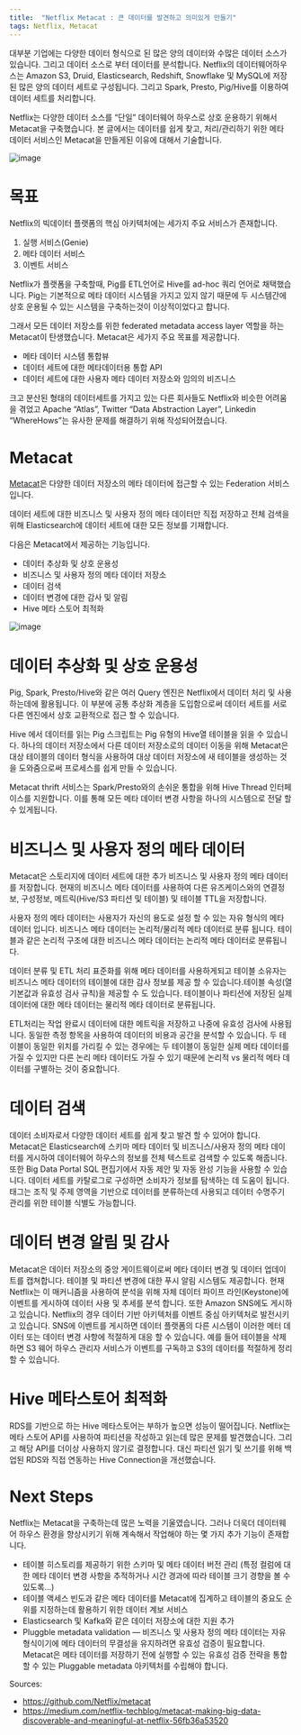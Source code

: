 ```yaml
---
title:  "Netflix Metacat : 큰 데이터를 발견하고 의미있게 만들기"
tags: Netflix, Metacat
---
```


대부분 기업에는 다양한 데이터 형식으로 된 많은 양의 데이터와 수많은 데이터 소스가 있습니다. 그리고 데이터 소스로 부터 데이터를 분석합니다. Netflix의 데이터웨어하우스는 Amazon S3, Druid, Elasticsearch, Redshift, Snowflake 및 MySQL에 저장된 많은 양의 데이터 세트로 구성됩니다. 그리고 Spark, Presto, Pig/Hive를 이용하여 데이터 세트를 처리합니다.

Netflix는 다양한 데이터 소스를 “단일” 데이터웨어 하우스로 상호 운용하기 위해서 Metacat을 구축했습니다. 본 글에서는 데이터를 쉽게 찾고, 처리/관리하기 위한 메타 데이터 서비스인 Metacat을 만들게된 이유에 대해서 기술합니다.

![image](https://user-images.githubusercontent.com/111643/116024065-61b5ce80-a688-11eb-8e76-253b645cc3b7.png)

# 목표
Netflix의 빅데이터 플랫폼의 핵심 아키텍처에는 세가지 주요 서비스가 존재합니다.
1. 실행 서비스(Genie)
2. 메타 데이터 서비스
3. 이벤트 서비스

Netflix가 플랫폼을 구축할때, Pig를 ETL언어로 Hive를 ad-hoc 쿼리 언어로 채택했습니다. Pig는 기본적으로 메타 데이터 시스템을 가지고 있지 않기 때문에 두 시스템간에 상호 운용될 수 있는 시스템을 구축하는것이 이상적이었다고 합니다.

그래서 모든 데이터 저장소를 위한 federated metadata access layer 역할을 하는 Metacat이 탄생했습니다. Metacat은 세가지 주요 목표를 제공합니다.
* 메타 데이터 시스템 통합뷰
* 데이터 세트에 대한 메타데이터용 통합 API
* 데이터 세트에 대한 사용자 메타 데이터 저장소와 임의의 비즈니스

크고 분산된 형태의 데이터세트를 가지고 있는 다른 회사들도 Netflix와 비슷한 어려움을 겪었고 Apache “Atlas”, Twitter “Data Abstraction Layer”, Linkedin “WhereHows”는 유사한 문제를 해결하기 위해 작성되어졌습니다.

# Metacat
[Metacat](https://github.com/Netflix/metacat)은 다양한 데이터 저장소의 메타 데이터에 접근할 수 있는 Federation 서비스 입니다.

데이터 세트에 대한 비즈니스 및 사용자 정의 메타 데이터만 직접 저장하고 전체 검색을 위해 Elasticsearch에 데이터 세트에 대한 모든 정보를 기재합니다.

다음은 Metacat에서 제공하는 기능입니다.
* 데이터 추상화 및 상호 운용성
* 비즈니스 및 사용자 정의 메타 데이터 저장소
* 데이터 검색
* 데이터 변경에 대한 감사 및 알림
* Hive 메타 스토어 최적화

![image](https://user-images.githubusercontent.com/111643/116024163-932e9a00-a688-11eb-8dea-1f39c35c7c5e.png)

# 데이터 추상화 및 상호 운용성
Pig, Spark, Presto/Hive와 같은 여러 Query 엔진은 Netflix에서 데이터 처리 및 사용하는데에 활용됩니다. 이 부분에 공통 추상화 계층을 도입함으로써 데이터 세트를 서로 다른 엔진에서 상호 교환적으로 접근 할 수 있습니다.

Hive 에서 데이터를 읽는 Pig 스크립트는 Pig 유형의 Hive열 테이블을 읽을 수 있습니다. 하나의 데이터 저장소에서 다른 데이터 저장소로의 데이터 이동을 위해 Metacat은 대상 테이블의 데이터 형식을 사용하여 대상 데이터 저장소에 새 테이블을 생성하는 것을 도와줌으로써 프로세스를 쉽게 만들 수 있습니다.

Metacat thrift 서비스는 Spark/Presto와의 손쉬운 통합을 위해 Hive Thread 인터페이스를 지원합니다. 이를 통해 모든 메타 데이터 변경 사항을 하나의 시스템으로 전달 할 수 있게됩니다.

# 비즈니스 및 사용자 정의 메타 데이터
Metacat은 스토리지에 데이터 세트에 대한 추가 비즈니스 및 사용자 정의 메타 데이터를 저장합니다. 현재의 비즈니스 메타 데이터를 사용하여 다른 유즈케이스와의 연결정보, 구성정보, 메트릭(Hive/S3 파티션 및 테이블) 및 테이블 TTL을 저장합니다.

사용자 정의 메타 데이터는 사용자가 자신의 용도로 설정 할 수 있는 자유 형식의 메타 데이터 입니다. 비즈니스 메타 데이터는 논리적/물리적 메타 데이터로 분류 됩니다. 테이블과 같은 논리적 구조에 대한 비즈니스 메타 데이터는 논리적 메타 데이터로 분류됩니다.

데이터 분류 및 ETL 처리 표준화를 위해 메타 데이터를 사용하게되고 테이블 소유자는 비즈니스 메타 데이터의 테이블에 대한 감사 정보를 제공 할 수 있습니다.테이블 속성(열 기본값과 유효성 검사 규칙)을 제공할 수 도 있습니다. 테이블이나 파티션에 저장된 실제 데이터에 대한 메타 데이터는 물리적 메타 데이터로 분류됩니다.

ETL처리는 작업 완료시 데이터에 대한 메트릭을 저장하고 나중에 유효성 검사에 사용됩니다. 동일한 측정 항목을 사용하여 데이터의 비용과 공간을 분석할 수 있습니다. 두 테이블이 동일한 위치를 가리킬 수 있는 경우에는 두 테이블이 동일한 실제 메타 데이터를 가질 수 있지만 다른 논리 메타 데이터도 가질 수 있기 때문에 논리적 vs 물리적 메타 데이터를 구별하는 것이 중요합니다.

# 데이터 검색
데이터 소비자로서 다양한 데이터 세트를 쉽게 찾고 발견 할 수 있어야 합니다. Metacat은 Elasticsearch에 스키마 메타 데이터 및 비즈니스/사용자 정의 메타 데이터를 게시하여 데이터웨어 하우스의 정보를 전체 텍스트로 검색할 수 있도록 해줍니다. 또한 Big Data Portal SQL 편집기에서 자동 제안 및 자동 완성 기능을 사용할 수 있습니다. 데이터 세트를 카탈로그로 구성하면 소비자가 정보를 탐색하는 데 도움이 됩니다. 태그는 조직 및 주제 영역을 기반으로 데이터를 분류하는데 사용되고 데이터 수명주기 관리를 위한 테이블 식별도 가능합니다.

# 데이터 변경 알림 및 감사
Metacat은 데이터 저장소의 중앙 게이트웨이로써 메타 데이터 변경 및 데이터 업데이트를 캡쳐합니다. 테이블 및 파티션 변경에 대한 푸시 알림 시스템도 제공합니다. 현재 Netflix는 이 매커니즘을 사용하여 분석을 위해 자체 데이터 파이프 라인(Keystone)에 이벤트를 게시하여 데이터 사용 및 추세를 분석 합니다. 또한 Amazon SNS에도 게시하고 있습니다. Netflix의 경우 데이터 기반 아키텍처를 이벤트 중심 아키텍처로 발전시키고 있습니다. SNS에 이벤트를 게시하면 데이터 플랫폼의 다른 시스템이 이러한 메터 데이터 또는 데이터 변경 사항에 적절하게 대응 할 수 있습니다. 예를 들어 테이블을 삭제하면 S3 웨어 하우스 관리자 서비스가 이벤트를 구독하고 S3의 데이터를 적절하게 정리할 수 있습니다.

# Hive 메타스토어 최적화
RDS를 기반으로 하는 Hive 메타스토어는 부하가 높으면 성능이 떨어집니다. Netflix는 메타 스토어 API를 사용하여 파티션을 작성하고 읽는데 많은 문제를 발견했습니다. 그리고 해당 API를 더이상 사용하지 않기로 결정합니다. 대신 파티션 읽기 및 쓰기를 위해 백업된 RDS와 직접 연동하는 Hive Connection을 개선했습니다.

# Next Steps
Netflix는 Metacat을 구축하는데 많은 노력을 기울였습니다. 그러나 더욱더 데이터웨어 하우스 환경을 향상시키기 위해 계속해서 작업해야 하는 몇 가지 추가 기능이 존재합니다.
* 테이블 히스토리를 제공하기 위한 스키마 및 메타 데이터 버전 관리 (특정 컬럼에 대한 메타 데이터 변경 사항을 추적하거나 시간 경과에 따라 테이블 크기 경향을 볼 수 있도록…)
* 테이블 액세스 빈도과 같은 메타 데이터를 Metacat에 집계하고 테이블의 중요도 순위를 지정하는데 활용하기 위한 데이터 계보 서비스
* Elasticsearch 및 Kafka와 같은 데이터 저장소에 대한 지원 추가
* Pluggble metadata validation — 비즈니스 및 사용자 정의 메타 데이터는 자유 형식이기에 메타 데이터의 무결성을 유지하려면 유효성 검증이 필요합니다. Metacat은 메타 데이터를 저장하기 전에 실행할 수 있는 유효성 검증 전략을 통합 할 수 있는 Pluggable metadata 아키텍처를 수립해야 합니다.

Sources:
* https://github.com/Netflix/metacat
* https://medium.com/netflix-techblog/metacat-making-big-data-discoverable-and-meaningful-at-netflix-56fb36a53520

